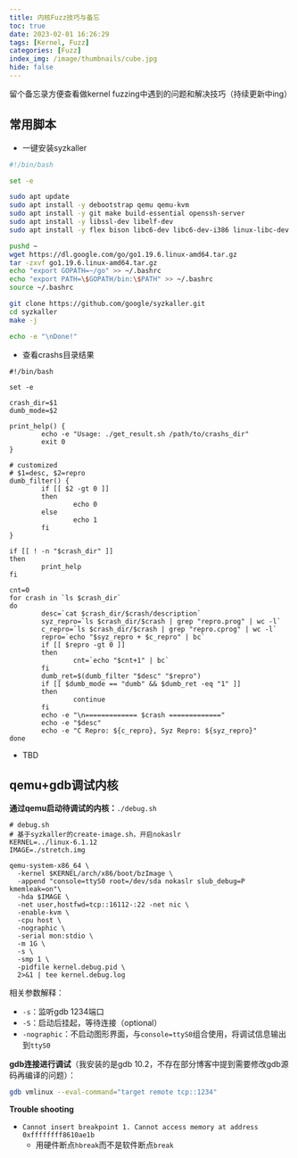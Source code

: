 ```yaml
---
title: 内核Fuzz技巧与备忘
toc: true
date: 2023-02-01 16:26:29
tags: [Kernel, Fuzz]
categories: [Fuzz]
index_img: /image/thumbnails/cube.jpg
hide: false
---
```


留个备忘录方便查看做kernel fuzzing中遇到的问题和解决技巧（持续更新中ing）

<!--more-->

## 常用脚本

- 一键安装syzkaller

```bash
#!/bin/bash

set -e 

sudo apt update
sudo apt install -y debootstrap qemu qemu-kvm
sudo apt install -y git make build-essential openssh-server
sudo apt install -y libssl-dev libelf-dev
sudo apt install -y flex bison libc6-dev libc6-dev-i386 linux-libc-dev libgmp3-dev libmpfr-dev libmpc-dev

pushd ~
wget https://dl.google.com/go/go1.19.6.linux-amd64.tar.gz
tar -zxvf go1.19.6.linux-amd64.tar.gz
echo "export GOPATH=~/go" >> ~/.bashrc
echo "export PATH=\$GOPATH/bin:\$PATH" >> ~/.bashrc
source ~/.bashrc

git clone https://github.com/google/syzkaller.git
cd syzkaller
make -j

echo -e "\nDone!"
```

- 查看crashs目录结果

```shell
#!/bin/bash

set -e

crash_dir=$1
dumb_mode=$2

print_help() {
        echo -e "Usage: ./get_result.sh /path/to/crashs_dir"
        exit 0
}

# customized
# $1=desc, $2=repro
dumb_filter() {
        if [[ $2 -gt 0 ]]
        then
                echo 0
        else
                echo 1
        fi
}

if [[ ! -n "$crash_dir" ]]
then
        print_help
fi

cnt=0
for crash in `ls $crash_dir`
do
        desc=`cat $crash_dir/$crash/description`
        syz_repro=`ls $crash_dir/$crash | grep "repro.prog" | wc -l`
        c_repro=`ls $crash_dir/$crash | grep "repro.cprog" | wc -l`
        repro=`echo "$syz_repro + $c_repro" | bc`
        if [[ $repro -gt 0 ]]
        then
                cnt=`echo "$cnt+1" | bc`
        fi
        dumb_ret=$(dumb_filter "$desc" "$repro")
        if [[ $dumb_mode == "dumb" && $dumb_ret -eq "1" ]]
        then
                continue
        fi
        echo -e "\n============= $crash ============="
        echo -e "$desc"
        echo -e "C Repro: ${c_repro}, Syz Repro: ${syz_repro}"
done
```

- TBD

## qemu+gdb调试内核

**通过qemu启动待调试的内核：**`./debug.sh`

```shell
# debug.sh
# 基于syzkaller的create-image.sh，开启nokaslr
KERNEL=../linux-6.1.12
IMAGE=./stretch.img

qemu-system-x86_64 \
  -kernel $KERNEL/arch/x86/boot/bzImage \
  -append "console=ttyS0 root=/dev/sda nokaslr slub_debug=P kmemleak=on"\
  -hda $IMAGE \
  -net user,hostfwd=tcp::16112-:22 -net nic \
  -enable-kvm \
  -cpu host \
  -nographic \
  -serial mon:stdio \
  -m 1G \
  -s \
  -smp 1 \
  -pidfile kernel.debug.pid \
  2>&1 | tee kernel.debug.log
```

相关参数解释：

- `-s`：监听gdb 1234端口
- `-S`：启动后挂起，等待连接（optional）
- `-nographic`：不启动图形界面，与`console=ttyS0`组合使用，将调试信息输出到`ttyS0`

**gdb连接进行调试**（我安装的是gdb 10.2，不存在部分博客中提到需要修改gdb源码再编译的问题）：

```bash
gdb vmlinux --eval-command="target remote tcp::1234"
```

**Trouble shooting**

- `Cannot insert breakpoint 1. Cannot access memory at address 0xffffffff8610ae1b`
  - 用硬件断点`hbreak`而不是软件断点`break`
